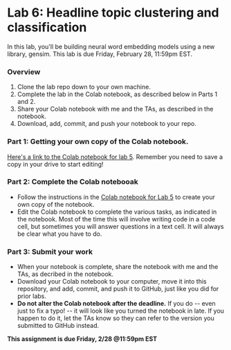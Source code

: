 # Lab 6: Headline topic clustering and classification

In this lab, you'll be building neural word embedding models using a new library, gensim. This lab is due Friday, February 28, 11:59pm EST.

### Overview 
1. Clone the lab repo down to your own machine.
2. Complete the lab in the Colab notebook, as described below in Parts 1 and 2. 
3. Share your Colab notebook with me and the TAs, as described in the notebook.
4. Download, add, commit, and push your notebook to your repo. 


### Part 1: Getting your own copy of the Colab notebook.

[Here's a link to the Colab notebook for lab 5](https://colab.research.google.com/drive/1SeFU2xJUnA3XM3zkeebfW_XViePgRgIK?usp=sharing). Remember you need to save a copy in your drive to start editing!


### Part 2: Complete the Colab notebooak
* Follow the instructions in the [Colab notebook for Lab 5](https://colab.research.google.com/drive/1SeFU2xJUnA3XM3zkeebfW_XViePgRgIK?usp=sharing) to create your own copy of the notebook.
* Edit the Colab notebook to complete the various tasks, as indicated in the notebook. Most of the time this will involve writing code in a code cell, but sometimes you will answer questions in a text cell. It will always be clear what you have to do.

### Part 3: Submit your work

* When your notebook is complete, share the notebook with me and the TAs, as decribed in the notebook.
* Download your Colab notebook to your computer, move it into this repository, and add, commit, and push it to GitHub, just like you did for prior labs.
* **Do not alter the Colab notebook after the deadline.** If you do -- even just to fix a typo! -- it will look like you turned the notebook in late. If you happen to do it, let the TAs know so they can refer to the version you submitted to GitHub instead.


**This assignment is due Friday, 2/28 @11:59pm EST**
